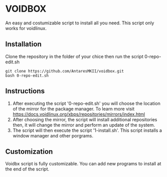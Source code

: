 # VOIDBOX
An easy and costumizable script to install all you need. This script only works for voidlinux.

## Installation
Clone the repository in the folder of your chice then run the script 0-repo-edit.sh

    git clone https://github.com/AntaresMKII/voidbox.git
    bash 0-repo-edit.sh

## Instructions
1. After executing the script '0-repo-edit.sh' you will choose the location of the mirror for the package manager.
To learn more visit https://docs.voidlinux.org/xbps/repositories/mirrors/index.html
2. After choosing the mirror, the script will install additional repositories then, it will change the mirror and perform an update of the system.
3. The script will then execute the script '1-install.sh'. This script installs a window manager and other porgrams.

## Customization
Voidbx script is fully customizable. You can add new programs to install at the end of the script.
